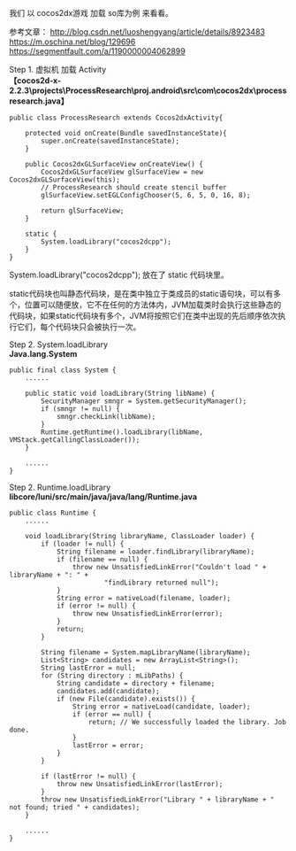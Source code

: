 

我们 以 cocos2dx游戏 加载 so库为例 来看看。 

参考文章：
http://blog.csdn.net/luoshengyang/article/details/8923483
https://m.oschina.net/blog/129696
https://segmentfault.com/a/1190000004062899

Step 1. 虚拟机 加载 Activity   
**【cocos2d-x-2.2.3\projects\ProcessResearch\proj.android\src\com\cocos2dx\processresearch.java】**	

	public class ProcessResearch extends Cocos2dxActivity{
		
	    protected void onCreate(Bundle savedInstanceState){
			super.onCreate(savedInstanceState);	
		}
	
	    public Cocos2dxGLSurfaceView onCreateView() {
	    	Cocos2dxGLSurfaceView glSurfaceView = new Cocos2dxGLSurfaceView(this);
	    	// ProcessResearch should create stencil buffer
	    	glSurfaceView.setEGLConfigChooser(5, 6, 5, 0, 16, 8);
	    	
	    	return glSurfaceView;
	    }
	
	    static {
	        System.loadLibrary("cocos2dcpp");
	    }     
	}

System.loadLibrary("cocos2dcpp"); 
放在了 static 代码块里。
	
static代码块也叫静态代码块，是在类中独立于类成员的static语句块，可以有多个，位置可以随便放，它不在任何的方法体内，JVM加载类时会执行这些静态的代码块，如果static代码块有多个，JVM将按照它们在类中出现的先后顺序依次执行它们，每个代码块只会被执行一次。

Step 2. System.loadLibrary   
**Java.lang.System**

	public final class System {
	    ......
	    
	    public static void loadLibrary(String libName) {
	        SecurityManager smngr = System.getSecurityManager();
	        if (smngr != null) {
	            smngr.checkLink(libName);
	        }
	        Runtime.getRuntime().loadLibrary(libName, VMStack.getCallingClassLoader());
	    }
	
	    ......
	}


Step 2. Runtime.loadLibrary  
**libcore/luni/src/main/java/java/lang/Runtime.java**

	public class Runtime {
	    ......
	
	    void loadLibrary(String libraryName, ClassLoader loader) {
	        if (loader != null) {
	            String filename = loader.findLibrary(libraryName);
	            if (filename == null) {
	                throw new UnsatisfiedLinkError("Couldn't load " + libraryName + ": " +
	                        "findLibrary returned null");
	            }
	            String error = nativeLoad(filename, loader);
	            if (error != null) {
	                throw new UnsatisfiedLinkError(error);
	            }
	            return;
	        }
	
	        String filename = System.mapLibraryName(libraryName);
	        List<String> candidates = new ArrayList<String>();
	        String lastError = null;
	        for (String directory : mLibPaths) {
	            String candidate = directory + filename;
	            candidates.add(candidate);
	            if (new File(candidate).exists()) {
	                String error = nativeLoad(candidate, loader);
	                if (error == null) {
	                    return; // We successfully loaded the library. Job done.
	                }
	                lastError = error;
	            }
	        }
	
	        if (lastError != null) {
	            throw new UnsatisfiedLinkError(lastError);
	        }
	        throw new UnsatisfiedLinkError("Library " + libraryName + " not found; tried " + candidates);
	    }
	
	    ......
	}	



